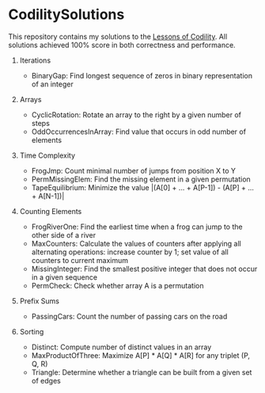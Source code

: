 # CodilitySolutions
This repository contains my solutions to the [Lessons of Codility](https://app.codility.com/programmers/lessons/). All solutions achieved 100% score in both correctness and performance.

1. Iterations
   - BinaryGap: Find longest sequence of zeros in binary representation of an integer
   
2. Arrays
   - CyclicRotation: Rotate an array to the right by a given number of steps
   - OddOccurrencesInArray: Find value that occurs in odd number of elements

3. Time Complexity
   - FrogJmp: Count minimal number of jumps from position X to Y
   - PermMissingElem: Find the missing element in a given permutation
   - TapeEquilibrium: Minimize the value |(A[0] + ... + A[P-1]) - (A[P] + ... + A[N-1])|

4. Counting Elements
   - FrogRiverOne: Find the earliest time when a frog can jump to the other side of a river
   - MaxCounters: Calculate the values of counters after applying all alternating operations: increase counter by 1; set value of all counters to current maximum
   - MissingInteger: Find the smallest positive integer that does not occur in a given sequence
   - PermCheck: Check whether array A is a permutation

5. Prefix Sums
   - PassingCars: Count the number of passing cars on the road 

6. Sorting
   - Distinct: Compute number of distinct values in an array
   - MaxProductOfThree: Maximize A[P] * A[Q] * A[R] for any triplet (P, Q, R)
   - Triangle: Determine whether a triangle can be built from a given set of edges
